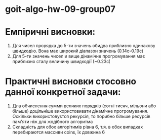 # goit-algo-hw-09-group07

# Емпіричні висновки:

1. Для чисел прорядка до 5-ти значень обидва приблизно одинакову швидкодію. Вона має широкий діапазон значень (0.14с-0.19с)
2. Для 5-ти значень чисел и вище дінамічне прогромування має приблизно сталу величину швидкодії (~0.23с)

# Практичні висновки стосовно данної конкретної задачи:

1. Дла обчислення сумми великих порядків (сотні тисяч, мільони або більше) доцільніше використовивати дінамічне прогромування. Оскільки використовуєтся рекурсія, то порибно більше ресурсів пам'яти ніж
   для жодібного алгоритма
2. Складність для обох алгорітимів рівна 6, т.я. в обох випадках перебираются массиви coins, їх довжина 6

 
